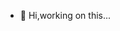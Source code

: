 - 👋 Hi,working on this...

<!---
tefotarfari/tefotarfari is a ✨ special ✨ repository because its `README.md` (this file) appears on your GitHub profile.
You can click the Preview link to take a look at your changes.
--->
